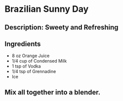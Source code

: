 # Brazilian Sunny Day

## Description: Sweety and Refreshing

## Ingredients

- 8 oz Orange Juice
- 1/4 cup of Condensed Milk
- 1 tsp of Vodka
- 1/4 tsp of Grennadine
- Ice

## Mix all together into a blender. 
